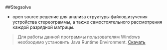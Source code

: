 ##Stegsolve
- open source решение для анализа структуры файлов,изучения устройства стереограммы,
а также самостоятельного рассмотрения каждой разрядной матрицы.

>Для работы данной программы пользователям Windows необходимо установить Java Runtime Environment.
[Скачать](https://goo.gl/cx2xhr)